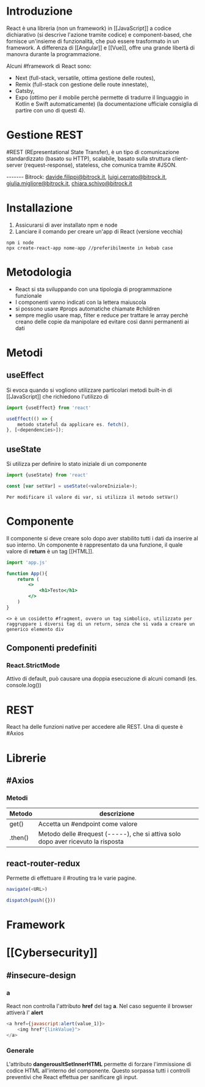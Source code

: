 # Introduzione
React è una libreria (non un framework) in [[JavaScript]] a codice dichiarativo (si descrive l'azione tramite codice) e component-based, che fornisce un'insieme di funzionalità, che può essere trasformato in un framework.
A differenza di [[Angular]] e [[Vue]], offre una grande libertà di manovra durante la programmazione.

Alcuni #framework di React sono: 
- Next (full-stack, versatile, ottima gestione delle routes),
- Remix (full-stack con gestione delle route innestate), 
- Gatsby,
- Expo (ottimo per il mobile perchè permette di tradurre il linguaggio in Kotlin e Swift automaticamente)
(la documentazione ufficiale consiglia di partire con uno di questi 4).
# Gestione REST
#REST (REpresentational State Transfer), è un tipo di comunicazione standardizzato (basato su HTTP), scalabile, basato sulla struttura client-server (request-response), stateless, che comunica tramite #JSON.

------- Bitrock: davide.filippi@bitrock.it, luigi.cerrato@bitrock.it, giulia.migliore@bitrock.it, chiara.schivo@bitrock.it

# Installazione
1. Assicurarsi di aver installato npm e node
2. Lanciare il comando per creare un'app di React (versione vecchia)
```
npm i node
npx create-react-app nome-app //preferibilmente in kebab case
```
# Metodologia
- React si sta sviluppando con una tipologia di programmazione funzionale
- I componenti vanno indicati con la lettera maiuscola
- si possono usare #props automatiche chiamate #children
- sempre meglio usare map, filter e reduce per trattare le array perchè creano delle copie da manipolare ed evitare così danni permanenti ai dati
# Metodi
## useEffect
Si evoca quando si vogliono utilizzare particolari metodi built-in di [[JavaScript]] che richiedono l'utilizzo di 
```Javascript
import {useEffect} from 'react'

useEffect(() => {
	metodo stateful da applicare es. fetch(), 
}, [<dependencies>]);
```
## useState
Si utilizza per definire lo stato iniziale di un componente
```JavaScript
import {useState} from 'react'

const [var setVar] = useState(<valoreIniziale>);
```
	Per modificare il valore di var, si utilizza il metodo setVar()
# Componente
Il componente si deve creare solo dopo aver stabilito tutti i dati da inserire al suo interno. Un componente è rappresentato da una funzione, il quale valore di **return** è un tag [[HTML]].
```App.jsx
import 'app.js'

function App(){
	return (
		<>
			<h1>Testo</h1>
		</>
	)
}
```
	<> è un cosidetto #fragment, ovvero un tag simbolico, utilizzato per raggruppare i diversi tag di un return, senza che si vada a creare un generico elemento div

## Componenti predefiniti
### React.StrictMode
Attivo di default, può causare una doppia esecuzione di alcuni comandi (es. console.log())
# REST
React ha delle funzioni native per accedere alle REST. Una di queste è #Axios
# Librerie
## #Axios 
### Metodi
|Metodo|descrizione|
|-|-|
|get()|Accetta un #endpoint come valore
|.then() |Metodo delle #request (-----), che  si attiva solo dopo aver ricevuto la risposta|
## react-router-redux
Permette di effettuare il #routing tra le varie pagine.
```Javascript
navigate(<URL>)
```
```Javascript
dispatch(push({}))
```
# Framework

# [[Cybersecurity]]
## #insecure-design 
### a
React non controlla l'attributo **href** del tag **a**. Nel caso seguente il browser attiverà l' **alert**
```Javascript
<a href={javascript:alert(value_1)}>
	<img href"{linkValue}">
</a>
```
### Generale
L'attributo **dangerousltSetInnerHTML** permette di forzare l'immissione di codice HTML all'interno del componente. Questo sorpassa tutti i controlli preventivi che React effettua per sanificare gli input.